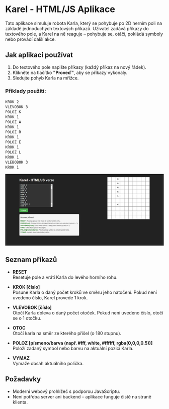 # Karel - HTML/JS Aplikace

Tato aplikace simuluje robota Karla, který se pohybuje po 2D herním poli na základě jednoduchých textových příkazů. Uživatel zadává příkazy do textového pole, a Karel na ně reaguje – pohybuje se, otáčí, pokládá symboly nebo provádí další akce.

## Jak aplikaci používat

1. Do textového pole napište příkazy (každý příkaz na nový řádek).
2. Klikněte na tlačítko **"Proveď"**, aby se příkazy vykonaly.
3. Sledujte pohyb Karla na mřížce.

### Příklady použití:

```
KROK 2
VLEVOBOK 3
POLOZ K
KROK 1
POLOZ A
KROK 1
POLOZ R
KROK 1
POLOZ E
KROK 1
POLOZ L
KROK 1
VLEBOBOK 3
KROK 1
```

![Images](/images/zakladni-zobrazeni.png "Základní zobrazení")

## Seznam příkazů

- **RESET**  
  Resetuje pole a vrátí Karla do levého horního rohu.

- **KROK [číslo]**  
  Posune Karla o daný počet kroků ve směru jeho natočení. Pokud není uvedeno číslo, Karel provede 1 krok.

- **VLEVOBOK [číslo]**  
  Otočí Karla doleva o daný počet otoček. Pokud není uvedeno číslo, otočí se o 1 otočku.

- **OTOC**  
  Otočí karla na směr ze kterého přišel (o 180 stupnu).

- **POLOZ [písmeno/barva (např. #fff, white, #ffffff, rgba(0,0,0,0.5))]** 
  Položí zadaný symbol nebo barvu na aktuální pozici Karla.

- **VYMAZ**  
  Vymaže obsah aktuálního políčka.

## Požadavky

- Moderní webový prohlížeč s podporou JavaScriptu.
- Není potřeba server ani backend – aplikace funguje čistě na straně klienta.
